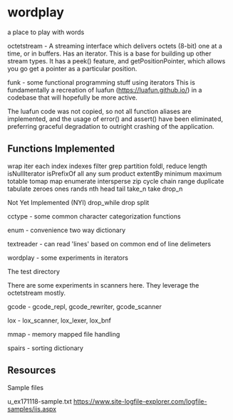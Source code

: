 # wordplay
a place to play with words

octetstream - A streaming interface which delivers octets (8-bit) one at a time, or in buffers.  Has an iterator.  This is a base for building up other stream types.  It has a peek() feature, and getPositionPointer, which allows you go get a pointer as a particular position.

funk - some functional programming stuff using iterators
This is fundamentally a recreation of luafun 
(https://luafun.github.io/) in a codebase that will hopefully be more active.

The luafun code was not copied, so not all function aliases are implemented, and the usage of error() and assert() have been eliminated, preferring graceful degradation to outright crashing of the application.

Functions Implemented
---------------------

wrap
iter
each
index
indexes
filter
grep
partition
foldl, reduce
length
isNullIterator
isPrefixOf
all
any
sum
product
extentBy
minimum
maximum
totable
tomap
map
enumerate
intersperse
zip
cycle
chain
range
duplicate
tabulate
zeroes
ones
rands
nth
head
tail
take_n
take
drop_n

Not Yet Implemented (NYI)
drop_while
drop
split




cctype - some common character categorization functions

enum - convenience two way dictionary


textreader - can read 'lines' based on common end of line delimeters

wordplay - some experiments in iterators


The test directory 

There are some experiments in scanners here.  They leverage the octetstream mostly.

gcode - gcode_repl, gcode_rewriter, gcode_scanner

lox - lox_scanner, lox_lexer, lox_bnf

mmap - memory mapped file handling

spairs - sorting dictionary


Resources
---------

Sample files

u_ex171118-sample.txt   https://www.site-logfile-explorer.com/logfile-samples/iis.aspx
